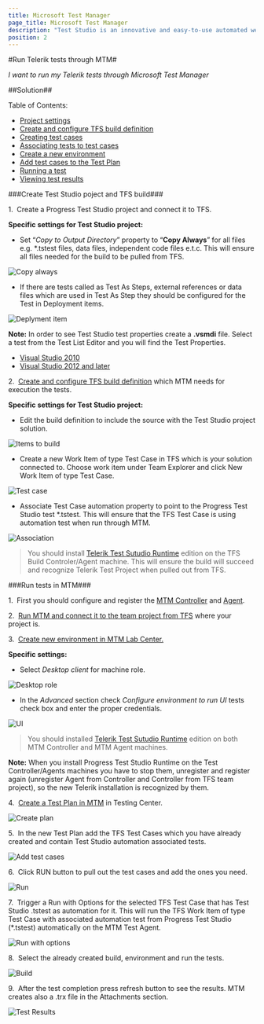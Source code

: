 ```yaml
---
title: Microsoft Test Manager
page_title: Microsoft Test Manager
description: "Test Studio is an innovative and easy-to-use automated web, WPF and load testing solution. Test Studio tests support essential technologies like ASP.NET AJAX, Silverlight, PHP and MVC. HTML5, Testing framework, functional testing, performance testing, load testing, exploratory testing, manual testing."
position: 2
---
```

#Run Telerik tests through МТМ#

*I want to run my Telerik tests through Microsoft Test Manager*

##Solution##

Table of Contents:

* <a href="/advanced-topics/build-server/mtm#project-settings">Project settings</a>
* <a href="/advanced-topics/build-server/mtm#create-and-configure-tfs-build-definition">Create and configure TFS build definition</a>
* <a href="/advanced-topics/build-server/mtm#create-test-cases">Creating test cases</a>
* <a href="/advanced-topics/build-server/mtm#associate-test-case">Associating tests to test cases</a>
* <a href="/advanced-topics/build-server/mtm#create-a-new-environment">Create a new environment</a>
* <a href="/advanced-topics/build-server/mtm#add-test-cases">Add test cases to the Test Plan</a>
* <a href="/advanced-topics/build-server/mtm#runnin-a-test">Running a test</a>
* <a href="/advanced-topics/build-server/mtm#viewing-test-results">Viewing test results</a>

###Create Test Studio poject and TFS build###

1.&nbsp; <a name="project-settings"></a>Create a Progress Test Studio project and connect it to TFS. 

**Specific settings for Test Studio project:**

* Set “*Copy to Output Directory*” property to “**Copy Always**” for all files e.g. *.tstest files, data files, independent code files e.t.c. This will ensure all files needed for the build to be pulled from TFS.

![Copy always][1]

* If there are tests called as Test As Steps, external references or data files which are used in Test As Step they should be configured for the Test in Deployment items. 
	
![Deplyment item][2]

**Note:** In order to see Test Studio test properties create a **.vsmdi** file. Select a test from the Test List Editor and you will find the Test Properties.

*  <a href="/getting-started/test-execution/visual-studio-test-list" target="_blank">Visual Studio 2010</a>
*  <a href="/getting-started/test-execution/visual-studio-2012-and-later-test-list" target="_blank">Visual Studio 2012 and later</a>

2.&nbsp; <a href="https://msdn.microsoft.com/en-us/library/ms181716.aspx" target="_blank" id="create-and-configure-tfs-build-definition">Create and configure TFS build definition</a> which MTM needs for execution the tests.



**Specific settings for Test Studio project:** 

* Edit the build definition to include the source with the Test Studio project solution.

![Items to build][3]

* <a name="create-test-cases"></a>Create a new Work Item of type Test Case in TFS which is your solution connected to. Choose work item under Team Explorer and click New Work Item of type Test Case.

![Test case][4]

* <a name="associate-test-case"></a>Associate Test Case automation property to point to the Progress Test Studio test *.tstest. This will ensure that the TFS Test Case is using automation test when run through MTM.

![Association][5]

> You should install <a href="/general-information/test-studio-run-time" target="_blank">Telerik Test Sutudio Runtime</a> edition on the TFS Build Controler/Agent machine. This will ensure the build will succeed and recognize Telerik Test Project when pulled out from TFS.
	
###Run tests in MTM###

1.&nbsp; First you should configure and register the <a href="https://msdn.microsoft.com/en-us/library/hh546460.aspx" target="_blank">MTM Controller</a> and <a href="https://msdn.microsoft.com/en-us/library/dd648127.aspx" target="_blank">Agent</a>.

2.&nbsp; <a href="https://msdn.microsoft.com/en-us/library/dd380739.aspx" target="_blank">Run MTM and connect it to the team project from TFS</a> where your project is.

3.&nbsp; <a href="https://msdn.microsoft.com/en-us/library/ee390842.aspx" target="_blank" id="create-a-new-environment">Create new environment in MTM Lab Center.</a>

**Specific settings:**

* Select *Desktop client* for machine role.

![Desktop role][9]

* In the *Advanced* section check *Configure environment to run UI* tests check box and enter the proper credentials.

![UI][10]   

> You should installed <a href="/general-information/test-studio-run-time" target="_blank">Telerik Test Sutudio Runtime</a> edition on both MTM Controller and MTM Agent machines.

**Note:** When you install Progress Test Studio Runtime on the Test Controller/Agents machines you have to stop them, unregister and register again (unregister Agent from Controller and Controller from TFS team project), so the new Telerik installation is recognized by them.

4.&nbsp; <a href="https://msdn.microsoft.com/en-us/library/vstudio/dd286583(v=vs.110).aspx" target="_blank">Create a Test Plan in MTM</a> in Testing Center.

![Create plan][6]

5.&nbsp; <a name="add-test-cases"></a>In the new Test Plan add the TFS Test Cases which you have already created and contain Test Studio automation associated tests.

![Add test cases][7]


6.&nbsp; Click RUN button to pull out the test cases and add the ones you need.

![Run][8]

7.&nbsp; <a name="runnin-a-test"></a>Trigger a Run with Options for the selected TFS Test Case that has Test Studio .tstest as automation for it. This will run the TFS Work Item of type Test Case with associated automation test from Progress Test Studio (*.tstest) automatically on the MTM Test Agent.

![Run with options][11]

8.&nbsp; Select the already created build, environment and run the tests.

![Build][12]

9.&nbsp; <a name="viewing-test-results"></a>After the test completion press refresh button to see the results. MTM creates also a .trx file in the Attachments section.

![Test Results][13]

[1]: /img/advanced-topics/build-server/mtm/fig1.png
[2]: /img/advanced-topics/build-server/mtm/fig2.png
[3]: /img/advanced-topics/build-server/mtm/fig3.png
[4]: /img/advanced-topics/build-server/mtm/fig4.png
[5]: /img/advanced-topics/build-server/mtm/fig5.png
[6]: /img/advanced-topics/build-server/mtm/fig6.png
[7]: /img/advanced-topics/build-server/mtm/fig7.png
[8]: /img/advanced-topics/build-server/mtm/fig8.png
[9]: /img/advanced-topics/build-server/mtm/fig9.png
[10]: /img/advanced-topics/build-server/mtm/fig10.png
[11]: /img/advanced-topics/build-server/mtm/fig11.png
[12]: /img/advanced-topics/build-server/mtm/fig12.png
[13]: /img/advanced-topics/build-server/mtm/fig13.png